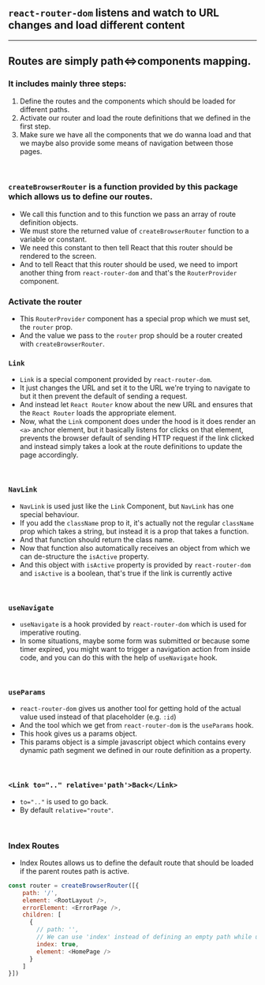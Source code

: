 ## ```react-router-dom``` listens and watch to URL changes and load different content
---
## Routes are simply path<=>components mapping.
### It includes mainly three steps: 
1. Define the routes and the components which should be loaded for different paths.
2. Activate our router and load the route definitions that we defined in the first step.
3. Make sure we have all the components that we do wanna load and that we maybe also provide some means of navigation between those pages.
<br/>

### ```createBrowserRouter``` is a function provided by this package which allows us to define our routes.
- We call this function and to this function we pass an array of route definition objects.
- We must store the returned value of ```createBrowserRouter``` function to a variable or constant.
- We need this constant to then tell React that this router should be rendered to the screen.
- And to tell React that this router should be used, we need to import another thing from ```react-router-dom``` and that's the ```RouterProvider``` component.


### Activate the router
- This ```RouterProvider``` component has a special prop which we must set, the ```router``` prop.
- And the value we pass to the ```router``` prop should be a router created with ```createBrowserRouter```.

### ```Link``` 
- ```Link``` is a special component provided by ```react-router-dom```.
- It just changes the URL and set it to the URL we're trying to navigate to but it then prevent the default of sending a request.
- And instead let ```React Router``` know about the new URL and ensures that the ```React Router``` loads the appropriate element.
- Now, what the ```Link``` component does under the hood is it does render an `<a>` anchor element, but it basically listens for clicks on that element, prevents the browser default of sending HTTP request if the link clicked and instead simply takes a look at the route definitions to update the page accordingly.
<br/>

### ```NavLink```
- `NavLink` is used just like the `Link` Component, but `NavLink` has one special behaviour.
- If you add the `className` prop to it, it's actually not the regular `className` prop which takes a string, but instead it is a prop that takes a function.
- And that function should return the class name.
- Now that function also automatically receives an object from which we can de-structure the `isActive` property.
- And this object with `isActive` property is provided by `react-router-dom` and `isActive` is a boolean, that's true if the link is currently active
<br/>

### `useNavigate`
- `useNavigate` is a hook provided by `react-router-dom` which is used for imperative routing.
- In some situations, maybe some form was submitted or because some timer expired, you might want to trigger a navigation action from inside code, and you can do this with the help of `useNavigate` hook.
<br/>

### `useParams`
- `react-router-dom` gives us another tool for getting hold of the actual value used instead of that placeholder (e.g. `:id`)
- And the tool which we get from `react-router-dom` is the `useParams` hook.
- This hook gives us a params object.
- This params object is a simple javascript object which contains every dynamic path segment we defined in our route definition as a property.
<br/>

### `<Link to=".." relative='path'>Back</Link>`
- `to=".."` is used to go back.
- By default `relative="route"`.
<br>


### Index Routes
- Index Routes allows us to define the default route that should be loaded if the parent routes path is active.
```javascript
const router = createBrowserRouter([{
    path: '/',
    element: <RootLayout />,
    errorElement: <ErrorPage />,
    children: [
      {
        // path: '',
        // We can use 'index' instead of defining an empty path while using relative paths.
        index: true,
        element: <HomePage />
      }
    ]
}])

